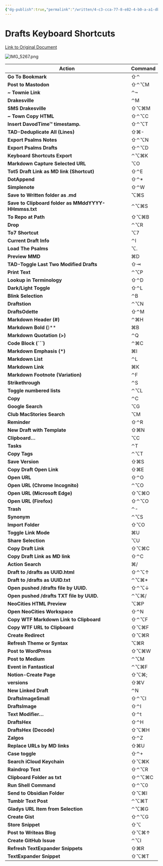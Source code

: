 ```yaml
---
{"dg-publish":true,"permalink":"/written/4-c3-cca-77-8-e82-4-b0-a-a1-db-1-cc-02-bc-6-a4-f4/","dgHomeLink":true,"dgPassFrontmatter":false}
---
```


# Drafts Keyboard Shortcuts

[Link to Original Document](craftdocs://open?blockId=D5EA504F-112F-4440-BA56-591E1618740E&spaceId=daf0cebc-473a-7ed9-b8f6-aa71c9afb5c6)

![IMG_5267.png](https://res.craft.do/user/full/daf0cebc-473a-7ed9-b8f6-aa71c9afb5c6/D80036D0-5C61-4BCB-A21A-927D8A5AED78_2/HPDRTRqRSv7LwfQDcroqOWZSY7R7easiZbkLa2mvo0sz/IMG_5267.png)

| **Action**                                          | **Command** |
| --------------------------------------------------- | ----------- |
| **Go To Bookmark**                                  | ⇧⌃          |
| **Post to Mastodon**                                | ⇧⌃⌥M        |
| **~ Townie Link**                                   | ⌃~          |
| **Drakesville**                                     | ⌃M          |
| **SMS Drakesville**                                 | ⇧⌥⌘M        |
| **~ Town Copy HTML**                                | ⇧⌃⌥C        |
| **Insert DavodTime™  timestamp.**                   | ⇧⌃⌥T        |
| **TAD-Deduplicate All (Lines)**                     | ⇧⌘-         |
| **Export Psalms Notes**                             | ⇧⌃⌥N        |
| **Export Psalms Drafts**                            | ⇧⌃⌥D        |
| **Keyboard Shortcuts Export**                       | ⌃⌥⌘K        |
| **Markdown Capture Selected URL**                   | ⌥O          |
| **Tot5 Draft Link as MD link (Shortcut)**           | ⇧⌃E         |
| **DotAppend**                                       | ⇧⌃*         |
| **Simplenote**                                      | ⇧⌃W         |
| **Save to Written folder as .md**                   | ⌥⌘S         |
| **Save to Clipboard folder as MMddYYYY-HHmmss.txt** | ⌃⌥⌘S        |
| **To Repo at Path**                                 | ⇧⌥⌘B        |
| **Drop**                                            | ⌃⌥R         |
| **To7 Shortcut**                                    | ⌥7          |
| **Current Draft Info**                              | ⌃I          |
| **Load The Psalms**                                 | ⌥.          |
| **Preview MMD**                                     | ⌘D          |
| **TAD-Toggle Last Two Modified Drafts**             | ⇧⇥          |
| **Print Text**                                      | ⌃⌥P         |
| **Lookup in Terminology**                           | ⇧⌃D         |
| **Dark/Light Toggle**                               | ⇧⌃L         |
| **Blink Selection**                                 | ⌃B          |
| **Draftstion**                                      | ⌃⌥N         |
| **DraftsOdette**                                    | ⇧⌃M         |
| **Markdown Header (#)**                             | ⌃⌘H         |
| **Markdown Bold (**)**                              | ⌘B          |
| **Markdown Quotation (>)**                          | ⌃Q          |
| **Code Block (```)**                                | ⌃⌘C         |
| **Markdown Emphasis (*)**                           | ⌘I          |
| **Markdown List**                                   | ⌃L          |
| **Markdown Link**                                   | ⌘K          |
| **Markdown Footnote (Variation)**                   | ⌃F          |
| **Strikethrough**                                   | ⌃S          |
| **Toggle numbered lists**                           | ⌃⌥L         |
| **Copy**                                            | ⌃C          |
| **Google Search**                                   | ⌥G          |
| **Club MacStories Search**                          | ⌥M          |
| **Reminder**                                        | ⇧⌃R         |
| **New Draft with Template**                         | ⇧⌘N         |
| **Clipboard…**                                      | ⌥C          |
| **Tasks**                                           | ⌃T          |
| **Copy Tags**                                       | ⌃⌥T         |
| **Save Version**                                    | ⇧⌘S         |
| **Copy Draft Open Link**                            | ⇧⌘E         |
| **Open URL**                                        | ⇧⌃O         |
| **Open URL (Chrome Incognito)**                     | ⌃⌥O         |
| **Open URL (Microsoft Edge)**                       | ⇧⌥⌘O        |
| **Open URL (Firefox)**                              | ⇧⌃⌥O        |
| **Trash**                                           | ⌃-          |
| **Synonym**                                         | ⌃⌥S         |
| **Import Folder**                                   | ⇧⌥O         |
| **Toggle Link Mode**                                | ⌘U          |
| **Share Selection**                                 | ⌥U          |
| **Copy Draft Link**                                 | ⇧⌥⌘C        |
| **Copy Draft Link as MD link**                      | ⇧⌃C         |
| **Action Search**                                   | ⌘/          |
| **Draft to /drafts as UUID.html**                   | ⇧⌃⌥↑        |
| **Draft to /drafts as UUID.txt**                    | ⌃⌥⌘*        |
| **Open pushed /drafts file by UUID.**               | ⇧⌃⌥↓        |
| **Open pushed /drafts TXT file by UUID.**           | ⌃⌥⌘/        |
| **NeoCities HTML Preview**                          | ⌥⌘P         |
| **Open NeoCities Workspace**                        | ⇧⌃N         |
| **Copy WTF Markdown Link to Clipboard**             | ⇧⌃⌥F        |
| **Copy WTF URL to Clipboard**                       | ⇧⌥⌘F        |
| **Create Redirect**                                 | ⇧⌥⌘R        |
| **Refresh Theme or Syntax**                         | ⌥⌘R         |
| **Post to WordPress**                               | ⇧⌥⌘W        |
| **Post to Medium**                                  | ⌃⌥M         |
| **Event in Fantastical**                            | ⌃⌥⌘F        |
| **Notion-Create Page**                              | ⇧⌥⌘;        |
| **versions**                                        | ⇧⌘V         |
| **New Linked Draft**                                | ⌃N          |
| **DraftsImageSmall**                                | ⇧⌃⌥I        |
| **DraftsImage**                                     | ⇧⌃I         |
| **Text Modifier…**                                  | ⇧⌃t         |
| **DraftsHex**                                       | ⇧⌃H         |
| **DraftsHex (Decode)**                              | ⇧⌥⌘H        |
| **Zalgos**                                          | ⇧⌃Z         |
| **Replace URLs by MD links**                        | ⇧⌘U         |
| **Case toggle**                                     | ⇧⌃+         |
| **Search iCloud Keychain**                          | ⇧⌥⌘K        |
| **Raindrop Text**                                   | ⇧⌃⌥R        |
| **Clipboard Folder as txt**                         | ⇧⌃⌥⌘C       |
| **Run Shell Command**                               | ⇧⌃⌥0        |
| **Send to Obsidian Folder**                         | ⇧⌥⌘I        |
| **Tumblr Text Post**                                | ⌃⌥⌘T        |
| **Gladys URL Item from Selection**                  | ⌃⌥⌘G        |
| **Create Gist**                                     | ⇧⌃⌥G        |
| **Store Snippet**                                   | ⇧⌥          |
| **Post to Writeas Blog**                            | ⇧⌥⌘↑        |
| **Create GitHub Issue**                             | ⌃⌥I         |
| **Refresh TextExpander Snippets**                   | ⇧⌘R         |
| **TextExpander Snippet**                            | ⇧⌥⌘T        |

